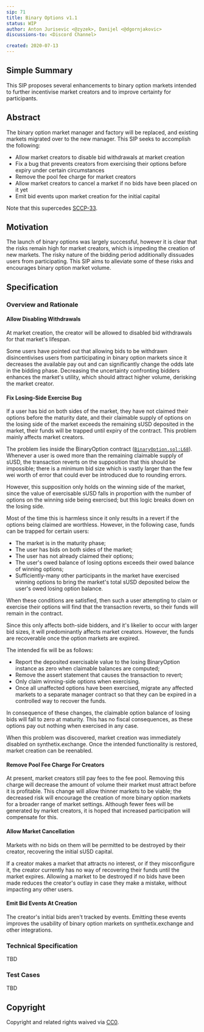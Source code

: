 ```yaml
---
sip: 71
title: Binary Options v1.1
status: WIP
author: Anton Jurisevic <@zyzek>, Danijel <@dgornjakovic>
discussions-to: <Discord Channel>

created: 2020-07-13
---
```


## Simple Summary

This SIP proposes several enhancements to binary option markets intended to further incentivise market creators and to improve certainty for participants.

## Abstract

The binary option market manager and factory will be replaced, and existing markets migrated over to the new manager. This SIP seeks to accomplish the following:

* Allow market creators to disable bid withdrawals at market creation
* Fix a bug that prevents creators from exercising their options before expiry under certain circumstances
* Remove the pool fee charge for market creators
* Allow market creators to cancel a market if no bids have been placed on it yet
* Emit bid events upon market creation for the initial capital

Note that this supercedes [SCCP-33](../SCCP/sccp-33.md).

## Motivation

The launch of binary options was largely successful, however it is clear that the risks remain high for market creators, which is impeding the creation of new markets. The risky nature of the bidding period additionally dissuades users from
participating. This SIP aims to alleviate some of these risks and encourages binary option market volume.

## Specification

### Overview and Rationale

#### Allow Disabling Withdrawals

At market creation, the creator will be allowed to disabled bid withdrawals for that market's lifespan.

Some users have pointed out that allowing bids to be withdrawn disincentivises users from participating in binary option markets since it decreases the available pay out and can significantly change the odds late in the bidding phase. Decreasing the uncertainty confronting bidders enhances the market's utility, which should attract higher volume, derisking the market creator.

#### Fix Losing-Side Exercise Bug

If a user has bid on both sides of the market, they have not claimed their options before the maturity date, and their claimable supply of options on the losing side of the market exceeds the remaining sUSD deposited in the market, their funds will be trapped until expiry of the contract. This problem mainly affects market creators.

The problem lies inside the BinaryOption contract ([`BinaryOption.sol:L68`](https://github.com/Synthetixio/synthetix/blob/ea2f032e432516b13c49ba946994ae6253346821/contracts/BinaryOption.sol#L68)).
Whenever a user is owed more than the remaining claimable supply of sUSD, the transaction reverts on the supposition that this should be impossible; there is a minimum bid size which is vastly larger than the few wei worth of error that could ever be introduced due to rounding errors.

However, this supposition only holds on the winning side of the market, since the value of exercisable sUSD falls in proportion with the number of options on the winning side being exercised; but this logic breaks down on the losing side.

Most of the time this is harmless since it only results in a revert if the options being claimed are worthless. However, in the following case, funds can be trapped for certain users:

* The market is in the maturity phase;
* The user has bids on both sides of the market;
* The user has not already claimed their options;
* The user's owed balance of losing options exceeds their owed balance of winning options;
* Sufficiently-many other participants in the market have exercised winning options to bring the market's total sUSD deposited below the user's owed losing option balance.

When these conditions are satisfied, then such a user attempting to claim or exercise their options will find that the transaction reverts, so their funds will remain in the contract.

Since this only affects both-side bidders, and it's likelier to occur with larger bid sizes, it will predominantly affects market creators. However, the funds are recoverable once the option markets are
expired.

The intended fix will be as follows:

* Report the deposited exercisable value to the losing BinaryOption instance as zero when claimable balances are computed;
* Remove the assert statement that causes the transaction to revert;
* Only claim winning-side options when exercising.
* Once all unaffected options have been exercised, migrate any affected markets to a separate manager contract so that they can be expired in a controlled way to recover the funds.

In consequence of these changes, the claimable option balance of losing bids will fall to zero at maturity. This has no fiscal consequences, as these options pay out nothing when exercised in any case.

When this problem was discovered, market creation was immediately disabled on synthetix.exchange. Once the intended functionality is restored, market creation can be reenabled.

#### Remove Pool Fee Charge For Creators

At present, market creators still pay fees to the fee pool. Removing this charge will decrease the amount of volume their market must attract before it is profitable. This change will allow thinner markets to be viable; the decreased risk will encourage the creation of more binary option markets for a broader range of market settings. Although fewer fees will be generated by market creators, it is hoped that increased participation will compensate for this.

#### Allow Market Cancellation

Markets with no bids on them will be permitted to be destroyed by their creator, recovering the initial sUSD capital.

If a creator makes a market that attracts no interest, or if they misconfigure it, the creator currently has no way of recovering their funds until the market expires. Allowing a market to be destroyed if no bids have been made reduces the creator's outlay in case they make a mistake, without impacting any other users.

#### Emit Bid Events At Creation

The creator's initial bids aren't tracked by events. Emitting these events improves the usability of binary option markets on synthetix.exchange and other integrations.

### Technical Specification

TBD

### Test Cases

TBD

## Copyright
Copyright and related rights waived via [CC0](https://creativecommons.org/publicdomain/zero/1.0/).
